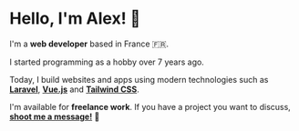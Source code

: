 # Hello, I'm Alex! 👋

I'm a **web developer** based in France 🇫🇷.

I started programming as a hobby over 7 years ago.

Today, I build websites and apps using modern technologies such as **[Laravel]**, **[Vue.js]** and **[Tailwind CSS]**.

I'm available for **freelance work**.
If you have a project you want to discuss, **[shoot me a message!]** 💬

[Laravel]: <https://laravel.com>
[Vue.js]: <https://vuejs.com>
[Tailwind CSS]: <https://tailwindcss.com>

[shoot me a message!]: <mailto:me@alexmonteiro.fr>
